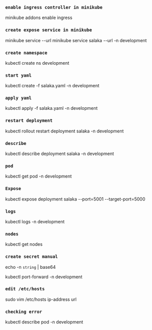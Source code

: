 ### `enable ingress controller in minikube`
minikube addons enable ingress

### `create expose service in minikube`
minikube service <name> --url
minikube service salaka --url -n development


### `create namespace`
kubectl create ns development

### `start yaml`
kubectl create -f salaka.yaml -n development

### `apply yaml`
kubectl apply -f salaka.yaml -n development

### `restart deployment`
kubectl rollout restart deployment salaka -n development

### `describe`
kubectl describe deployment salaka -n development

### `pod`
kubectl get pod -n development

### `Expose`
kubectl expose deployment salaka --port=5001 --target-port=5000

### `logs`
kubectl logs <pod> -n development

### `nodes`
kubectl get nodes

### `create secret manual`
echo -n `string` | base64

kubectl port-forward -n development


### `edit /etc/hosts`
sudo vim /etc/hosts
ip-address url

### `checking error`
kubectl describe pod <name-pod> -n development
